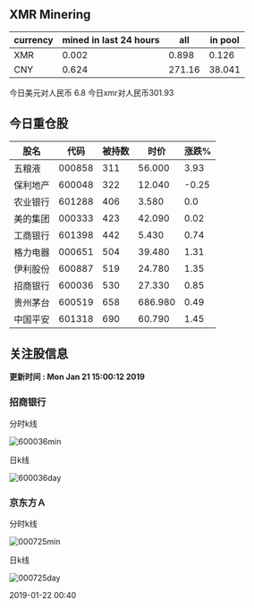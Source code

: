 ## XMR Minering

|currency|mined in last 24 hours|all|in pool|
|---|---|---|---|
|XMR|0.002|0.898|0.126|
|CNY|0.624|271.16|38.041|

今日美元对人民币 6.8	今日xmr对人民币301.93


## 今日重仓股 

|股名|代码|被持数|时价|涨跌%|
|---|---|---|---|---|
|五粮液|000858|311|56.000|3.93|
|保利地产|600048|322|12.040|-0.25|
|农业银行|601288|406|3.580|0.0|
|美的集团|000333|423|42.090|0.02|
|工商银行|601398|442|5.430|0.74|
|格力电器|000651|504|39.480|1.31|
|伊利股份|600887|519|24.780|1.35|
|招商银行|600036|530|27.330|0.85|
|贵州茅台|600519|658|686.980|0.49|
|中国平安|601318|690|60.790|1.45|

## 关注股信息
**更新时间 : Mon Jan 21 15:00:12 2019**
### 招商银行 
分时k线

![600036min](http://image.sinajs.cn/newchart/min/n/sh600036.gif)

日k线

![600036day](http://image.sinajs.cn/newchart/daily/n/sh600036.gif)

### 京东方Ａ 
分时k线

![000725min](http://image.sinajs.cn/newchart/min/n/sz000725.gif)

日k线

![000725day](http://image.sinajs.cn/newchart/daily/n/sz000725.gif)

2019-01-22 00:40